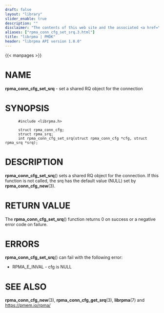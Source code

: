 ```yaml
---
draft: false
layout: "library"
slider_enable: true
description: ""
disclaimer: "The contents of this web site and the associated <a href=\"https://github.com/pmem\">GitHub repositories</a> are BSD-licensed open source."
aliases: ["rpma_conn_cfg_set_srq.3.html"]
title: "librpma | PMDK"
header: "librpma API version 1.0.0"
---
```

{{< manpages >}}

[comment]: <> (SPDX-License-Identifier: BSD-3-Clause)
[comment]: <> (Copyright 2020-2022, Intel Corporation)

NAME
====

**rpma\_conn\_cfg\_set\_srq** - set a shared RQ object for the
connection

SYNOPSIS
========

          #include <librpma.h>

          struct rpma_conn_cfg;
          struct rpma_srq;
          int rpma_conn_cfg_set_srq(struct rpma_conn_cfg *cfg, struct rpma_srq *srq);

DESCRIPTION
===========

**rpma\_conn\_cfg\_set\_srq**() sets a shared RQ object for the
connection. If this function is not called, the srq has the default
value (NULL) set by **rpma\_conn\_cfg\_new**(3).

RETURN VALUE
============

The **rpma\_conn\_cfg\_set\_srq**() function returns 0 on success or a
negative error code on failure.

ERRORS
======

**rpma\_conn\_cfg\_set\_srq**() can fail with the following error:

-   RPMA\_E\_INVAL - cfg is NULL

SEE ALSO
========

**rpma\_conn\_cfg\_new**(3), **rpma\_conn\_cfg\_get\_srq**(3),
**librpma**(7) and https://pmem.io/rpma/
